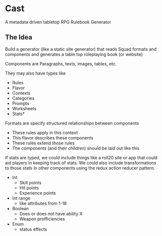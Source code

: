 # Cast
A metadata driven tabletop RPG Rulebook Generator

## The Idea

Build a generator (like a static site generator) that reads Squad formats and components and generates a table top roleplaying book (or website)

Components are
Paragraphs, texts, images, tables, etc.

They may also have types like
* Rules
* Flavor
* Contexts
* Categories
* Prompts
* Worksheets
* Stats*

Formats are specify structured relationships between components
* These rules apply in this context
* This flavor describes these components
* These rules extend those rules
* The components (and their children) should be laid out like this

If stats are typed, we could include things like a roll20 site or app that could aid players in keeping track of stats. We could also include transformations to those stats in other components using the redux action reducer pattern.
* Int
  * Skill points
  * Hit points
  * Experience points
* Int range
  * like attributes from 1-18
* Boolean
  * Does or does not have ability X
  * Weapon profficiencies
* Enum
  * status effects
